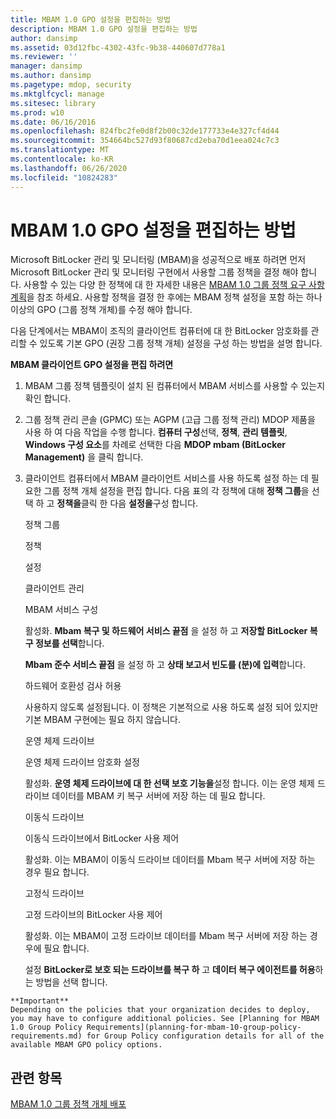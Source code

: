 ```yaml
---
title: MBAM 1.0 GPO 설정을 편집하는 방법
description: MBAM 1.0 GPO 설정을 편집하는 방법
author: dansimp
ms.assetid: 03d12fbc-4302-43fc-9b38-440607d778a1
ms.reviewer: ''
manager: dansimp
ms.author: dansimp
ms.pagetype: mdop, security
ms.mktglfcycl: manage
ms.sitesec: library
ms.prod: w10
ms.date: 06/16/2016
ms.openlocfilehash: 824fbc2fe0d8f2b00c32de177733e4e327cf4d44
ms.sourcegitcommit: 354664bc527d93f80687cd2eba70d1eea024c7c3
ms.translationtype: MT
ms.contentlocale: ko-KR
ms.lasthandoff: 06/26/2020
ms.locfileid: "10824283"
---
```

# MBAM 1.0 GPO 설정을 편집하는 방법


Microsoft BitLocker 관리 및 모니터링 (MBAM)을 성공적으로 배포 하려면 먼저 Microsoft BitLocker 관리 및 모니터링 구현에서 사용할 그룹 정책을 결정 해야 합니다. 사용할 수 있는 다양 한 정책에 대 한 자세한 내용은 [MBAM 1.0 그룹 정책 요구 사항 계획](planning-for-mbam-10-group-policy-requirements.md)을 참조 하세요. 사용할 정책을 결정 한 후에는 MBAM 정책 설정을 포함 하는 하나 이상의 GPO (그룹 정책 개체)를 수정 해야 합니다.

다음 단계에서는 MBAM이 조직의 클라이언트 컴퓨터에 대 한 BitLocker 암호화를 관리할 수 있도록 기본 GPO (권장 그룹 정책 개체) 설정을 구성 하는 방법을 설명 합니다.

**MBAM 클라이언트 GPO 설정을 편집 하려면**

1.  MBAM 그룹 정책 템플릿이 설치 된 컴퓨터에서 MBAM 서비스를 사용할 수 있는지 확인 합니다.

2.  그룹 정책 관리 콘솔 (GPMC) 또는 AGPM (고급 그룹 정책 관리) MDOP 제품을 사용 하 여 다음 작업을 수행 합니다. **컴퓨터 구성**선택, **정책**, **관리 템플릿**, **Windows 구성 요소**를 차례로 선택한 다음 **MDOP mbam (BitLocker Management)** 을 클릭 합니다.

3.  클라이언트 컴퓨터에서 MBAM 클라이언트 서비스를 사용 하도록 설정 하는 데 필요한 그룹 정책 개체 설정을 편집 합니다. 다음 표의 각 정책에 대해 **정책 그룹**을 선택 하 고 **정책을**클릭 한 다음 **설정을**구성 합니다.

    정책 그룹

    정책

    설정

    클라이언트 관리

    MBAM 서비스 구성

    활성화. **Mbam 복구 및 하드웨어 서비스 끝점** 을 설정 하 고 **저장할 BitLocker 복구 정보를 선택**합니다.

    **Mbam 준수 서비스 끝점** 을 설정 하 고 **상태 보고서 빈도를 (분)에 입력**합니다.

    하드웨어 호환성 검사 허용

    사용하지 않도록 설정됩니다. 이 정책은 기본적으로 사용 하도록 설정 되어 있지만 기본 MBAM 구현에는 필요 하지 않습니다.

    운영 체제 드라이브

    운영 체제 드라이브 암호화 설정

    활성화. **운영 체제 드라이브에 대 한 선택 보호 기능을**설정 합니다. 이는 운영 체제 드라이브 데이터를 MBAM 키 복구 서버에 저장 하는 데 필요 합니다.

    이동식 드라이브

    이동식 드라이브에서 BitLocker 사용 제어

    활성화. 이는 MBAM이 이동식 드라이브 데이터를 Mbam 복구 서버에 저장 하는 경우 필요 합니다.

    고정식 드라이브

    고정 드라이브의 BitLocker 사용 제어

    활성화. 이는 MBAM이 고정 드라이브 데이터를 Mbam 복구 서버에 저장 하는 경우에 필요 합니다.

    설정 **BitLocker로 보호 되는 드라이브를 복구 하** 고 **데이터 복구 에이전트를 허용**하는 방법을 선택 합니다.



~~~
**Important**  
Depending on the policies that your organization decides to deploy, you may have to configure additional policies. See [Planning for MBAM 1.0 Group Policy Requirements](planning-for-mbam-10-group-policy-requirements.md) for Group Policy configuration details for all of the available MBAM GPO policy options.
~~~



## 관련 항목


[MBAM 1.0 그룹 정책 개체 배포](deploying-mbam-10-group-policy-objects.md)









